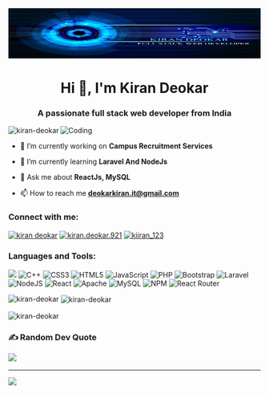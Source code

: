 
<img src="https://github.com/Kiran-Deokar/Kiran-Deokar/blob/main/Technology-Image-HD.jpg" height="100px" width="100%" />
<h1 align="center">Hi 👋, I'm Kiran Deokar</h1>
<h3 align="center">A passionate full stack web developer from India</h3>
<img align="right" alt="Coding" width="400px" src="https://i.pinimg.com/originals/54/e3/7d/54e37d8074ebcde1d96c77d7b2a7f310.gif" />
<p align="left"> <img src="https://komarev.com/ghpvc/?username=kiran-deokar&label=Profile%20views&color=0e75b6&style=flat" alt="kiran-deokar" /> </p>

- 🔭 I’m currently working on **Campus Recruitment Services**

- 🌱 I’m currently learning **Laravel And NodeJs**

- 💬 Ask me about **ReactJs, MySQL**

- 📫 How to reach me **deokarkiran.it@gmail.com**

<h3 align="left">Connect with me:</h3>
<p align="left">
<a href="https://linkedin.com/in/kiran deokar" target="blank"><img align="center" src="https://raw.githubusercontent.com/rahuldkjain/github-profile-readme-generator/master/src/images/icons/Social/linked-in-alt.svg" alt="kiran deokar" height="30" width="40" /></a>
<a href="https://fb.com/kiran.deokar.921" target="blank"><img align="center" src="https://raw.githubusercontent.com/rahuldkjain/github-profile-readme-generator/master/src/images/icons/Social/facebook.svg" alt="kiran.deokar.921" height="30" width="40" /></a>
<a href="https://instagram.com/kiiran_123" target="blank"><img align="center" src="https://raw.githubusercontent.com/rahuldkjain/github-profile-readme-generator/master/src/images/icons/Social/instagram.svg" alt="kiiran_123" height="30" width="40" /></a>
</p>

<h3 align="left">Languages and Tools:</h3>

<img src="https://img.shields.io/badge/c-%2300599C.svg?style=for-the-badge&logo=c&logoColor=white" /> ![C++](https://img.shields.io/badge/c++-%2300599C.svg?style=for-the-badge&logo=c%2B%2B&logoColor=white) ![CSS3](https://img.shields.io/badge/css3-%231572B6.svg?style=for-the-badge&logo=css3&logoColor=white) ![HTML5](https://img.shields.io/badge/html5-%23E34F26.svg?style=for-the-badge&logo=html5&logoColor=white) ![JavaScript](https://img.shields.io/badge/javascript-%23323330.svg?style=for-the-badge&logo=javascript&logoColor=%23F7DF1E) ![PHP](https://img.shields.io/badge/php-%23777BB4.svg?style=for-the-badge&logo=php&logoColor=white) ![Bootstrap](https://img.shields.io/badge/bootstrap-%23563D7C.svg?style=for-the-badge&logo=bootstrap&logoColor=white) ![Laravel](https://img.shields.io/badge/laravel-%23FF2D20.svg?style=for-the-badge&logo=laravel&logoColor=white) ![NodeJS](https://img.shields.io/badge/node.js-6DA55F?style=for-the-badge&logo=node.js&logoColor=white) ![React](https://img.shields.io/badge/react-%2320232a.svg?style=for-the-badge&logo=react&logoColor=%2361DAFB) ![Apache](https://img.shields.io/badge/apache-%23D42029.svg?style=for-the-badge&logo=apache&logoColor=white) ![MySQL](https://img.shields.io/badge/mysql-%2300f.svg?style=for-the-badge&logo=mysql&logoColor=white) ![NPM](https://img.shields.io/badge/NPM-%23000000.svg?style=for-the-badge&logo=npm&logoColor=white) ![React Router](https://img.shields.io/badge/React_Router-CA4245?style=for-the-badge&logo=react-router&logoColor=white)

<p><img align="left" src="https://github-readme-stats.vercel.app/api/top-langs?username=kiran-deokar&show_icons=true&locale=en&layout=compact" alt="kiran-deokar" /></p>

<p>&nbsp;<img align="center" src="https://github-readme-stats.vercel.app/api?username=kiran-deokar&show_icons=true&locale=en" alt="kiran-deokar" /></p>

<p><img align="center" src="https://github-readme-streak-stats.herokuapp.com/?user=kiran-deokar&" alt="kiran-deokar" /></p>

### ✍️ Random Dev Quote
![](https://quotes-github-readme.vercel.app/api?type=horizontal&theme=radical)

---
[![](https://visitcount.itsvg.in/api?id=Kiran-Deokar&icon=0&color=0)](https://visitcount.itsvg.in)
